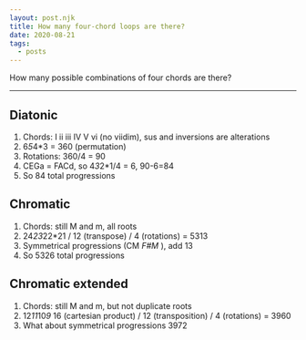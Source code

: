 ```yaml
---
layout: post.njk
title: How many four-chord loops are there?
date: 2020-08-21
tags:
  - posts
---
```

How many possible combinations of four chords are there?

---

## Diatonic

1. Chords: I ii iii IV V vi (no viidim), sus and inversions are alterations
2. 6*5*4*3 = 360 (permutation)
3. Rotations: 360/4 = 90
4. CEGa = FACd, so 4*3*2*1/4 = 6, 90-6=84
5. So 84 total progressions

## Chromatic

1. Chords: still M and m, all roots
2. 24*23*22*21 / 12 (transpose) / 4 (rotations) = 5313
3. Symmetrical progressions (CM  *F#M* ), add 13
4. So 5326 total progressions

## Chromatic extended

1. Chords: still M and m, but not duplicate roots
2. 12*11*10*9*  16 (cartesian product) / 12 (transposition) / 4 (rotations) = 3960
3. What about symmetrical progressions 3972